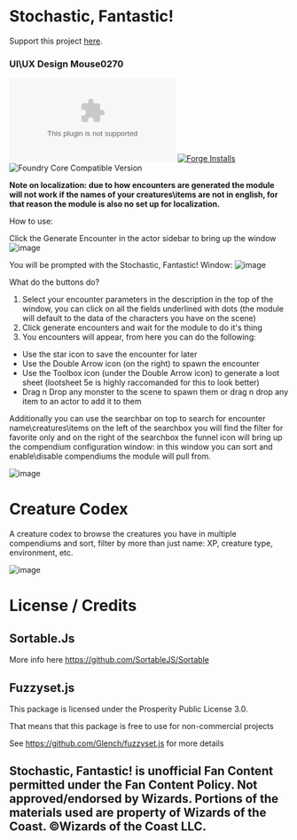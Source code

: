 # Stochastic, Fantastic!

Support this project [here](https://ko-fi.com/thetreat).

### UI\UX Design Mouse0270

![Latest Release Download Count](https://img.shields.io/github/downloads/theripper93/dnd-randomizer/latest/module.zip?color=2b82fc&label=DOWNLOADS&style=for-the-badge) [![Forge Installs](https://img.shields.io/badge/dynamic/json?label=Forge%20Installs&query=package.installs&suffix=%25&url=https%3A%2F%2Fforge-vtt.com%2Fapi%2Fbazaar%2Fpackage%2Fdnd-randomizer&colorB=03ff1c&style=for-the-badge)](https://forge-vtt.com/bazaar#package=dnd-randomizer) ![Foundry Core Compatible Version](https://img.shields.io/badge/dynamic/json.svg?url=https%3A%2F%2Fraw.githubusercontent.com%2Fetriebe%2Fdnd-randomizer%2Fmaster%2Fmodule.json&label=Foundry%20Version&query=$.compatibleCoreVersion&colorB=orange&style=for-the-badge)

**Note on localization: due to how encounters are generated the module will not work if the names of your creatures\items are not in english, for that reason the module is also no set up for localization.**

How to use:

Click the Generate Encounter in the actor sidebar to bring up the window
![image](https://user-images.githubusercontent.com/1346839/130234518-b80b3c00-7901-40bf-ba31-5a803b04bb01.png)

You will be prompted with the Stochastic, Fantastic! Window:
![image](https://user-images.githubusercontent.com/1346839/130234596-4b035d15-db63-4465-9f44-c66e3c6987bc.png)

What do the buttons do?

1. Select your encounter parameters in the description in the top of the window, you can click on all the fields underlined with dots (the module will default to the data of the characters you have on the scene)
2. Click generate encounters and wait for the module to do it's thing
3. You encounters will appear, from here you can do the following:

- Use the star icon to save the encounter for later
- Use the Double Arrow icon (on the right) to spawn the encounter
- Use the Toolbox icon (under the Double Arrow icon) to generate a loot sheet (lootsheet 5e is highly raccomanded for this to look better)
- Drag n Drop any monster to the scene to spawn them or drag n drop any item to an actor to add it to them

Additionally you can use the searchbar on top to search for encounter name\creatures\items
on the left of the searchbox you will find the filter for favorite only and on the right of the searchbox the funnel icon will bring up the compendium configuration window: in this window you can sort and enable\disable compendiums the module will pull from.

![image](https://user-images.githubusercontent.com/1346839/130235849-357b71f5-6859-4c1e-8710-61376eaa57f4.png)

# Creature Codex

A creature codex to browse the creatures you have in multiple compendiums and sort, filter by more than just name: XP, creature type, environment, etc. 

![image](https://user-images.githubusercontent.com/7503160/183776978-a56a1a0e-04c4-489c-98ce-950d0069e93c.png)

# License / Credits

## Sortable.Js

More info here https://github.com/SortableJS/Sortable

## Fuzzyset.js

This package is licensed under the Prosperity Public License 3.0.

That means that this package is free to use for non-commercial projects

See https://github.com/Glench/fuzzyset.js for more details

## Stochastic, Fantastic! is unofficial Fan Content permitted under the Fan Content Policy. Not approved/endorsed by Wizards. Portions of the materials used are property of Wizards of the Coast. ©Wizards of the Coast LLC.
